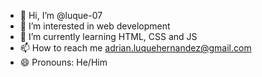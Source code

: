 - 👋 Hi, I’m @luque-07
- 👀 I’m interested in web development
- 🌱 I’m currently learning HTML, CSS and JS
- 📫 How to reach me adrian.luquehernandez@gmail.com
- 😄 Pronouns: He/Him

<!---
luque-07/luque-07 is a ✨ special ✨ repository because its `README.md` (this file) appears on your GitHub profile.
You can click the Preview link to take a look at your changes.
--->
